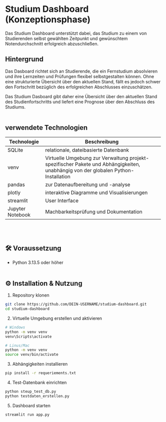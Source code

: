 # Studium Dashboard (Konzeptionsphase)

Das Studium Dashboard unterstützt dabei, das Studium zu einem von Studierenden selbst gewählten Zeitpunkt und gewünschtem Notendurchschnitt erfolgreich abzuschließen.

## Hintergrund
Das Dasboard richtet sich an Studierende, die ein Fernstudium absolvieren und ihre Lernzeiten und Prüfungen flexibel selbstgestalten können. Ohne eine strukturierte Übersicht über den aktuellen Stand, fällt es jedoch schwer den Fortschritt bezüglich des erfolgreichen Abschlusses einzuschätzen. 

Das Studium Dasboard gibt daher eine Übersicht über den aktuellen Stand des Studienfortschritts und liefert eine Prognose über den Abschluss des Studiums.
<br></br>

## verwendete Technologien

| Technologie           | Beschreibung                                |
|-----------------------|---------------------------------------------|
| SQLite                | relationale, dateibasierte Datenbank        |
| venv                  | Virtuelle Umgebung zur Verwaltung projekt-spezifischer Pakete und Abhängigkeiten, unabhängig von der globalen Python-Installation  |
| pandas                | zur Datenaufbereitung und -analyse          |
| plotly                | interaktive Diagramme und Visualisierungen  |
| streamlit             | User Interface                              |
| Jupyter Notebook      | Machbarkeitsprüfung und Dokumentation       |

<br></br>

## 🛠️ Voraussetzung
- Python 3.13.5 oder höher
<br></br>


## ⚙️ Installation & Nutzung
1. Repository klonen
 ```bash
 git clone https://github.com/DEIN-USERNAME/studium-dashboard.git
 cd studium-dashboard
 ```


2. Virtuelle Umgebung erstellen und aktivieren

```bash
# Windows
python -m venv venv 
venv\Scripts\activate        

```
```bash
# Linus/Mac
python -m venv venv 
source venv/bin/activate     

```

3. Abhängigkeiten installieren
```bash
pip install -r requeriements.txt
```   

4. Test-Datenbank einrichten
```bash
python steup_test_db.py
python testdaten_erstellen.py
```

5. Dashboard starten
```bash
streamlit run app.py
```
